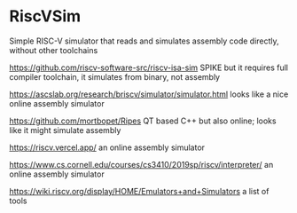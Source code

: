 # RiscVSim

Simple RISC-V simulator that reads and simulates assembly code directly, without other toolchains

https://github.com/riscv-software-src/riscv-isa-sim SPIKE but it requires full compiler toolchain, it simulates from binary, not assembly

https://ascslab.org/research/briscv/simulator/simulator.html looks like a nice online assembly simulator

https://github.com/mortbopet/Ripes QT based C++ but also online; looks like it might simulate assembly

https://riscv.vercel.app/ an online assembly simulator

https://www.cs.cornell.edu/courses/cs3410/2019sp/riscv/interpreter/ an online assembly simulator

https://wiki.riscv.org/display/HOME/Emulators+and+Simulators a list of tools

